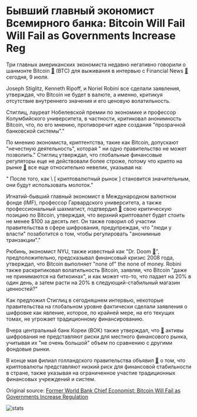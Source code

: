 # Бывший главный экономист Всемирного банка: Bitcoin Will Fail Will Fail as Governments Increase Reg

Три главных американских экономиста недавно негативно говорили о шанмонте Bitcoin  [🔗](https://cointelegraph.com/bitcoin-price-index)  (BTC) для выживания в интервью с Financial News  [🔗](https://www.fnlondon.com/articles/stiglitz-roubini-and-rogoff-lead-joint-attack-on-bitcoin-20180709)  сегодня, 9 июля.

Joseph Stiglitz, Kenneth Ripoff, и Noriel Robini все сделали заявления, утверждая, что Bitcoin не будет в валюте, а именно, критикуя отсутствие внутреннего значения и его ценовую волатильность.

Стиглиц, лауреат Нобелевской премии по экономике и профессор Колумбийского университета, в частности, критиковал анонимность Bitcoin, что, по его мнению, противоречит идее создания "прозрачной банковской системы"."

По мнению экономиста, криптентства, такие как Bitcoin, допускают "нечестную деятельность", которая " ни одно правительство не может позволить." Стиглиц утверждал, что глобальные финансовые регуляторы еще не действовали более строже, потому что крипто на рынке  [🔗](https://coinmarketcap.com/charts/)  все еще относительно невелик, указывая на:

" После того, как \ [ криптовалютный рынок \] становится значительным, они будут использовать молоток."

 Игнатий-бывший главный экономист в Международном валютном фонде (IMF), профессор Гарвардского университета, а также профессиональный шахматист, подтвердил  [🔗](https://cointelegraph.com/news/bitcoin-price-more-likely-to-hit-100-without-illicit-uses-says-harvard-economist)  свою критическую позицию по Bitcoin, утверждая, что верхний криптовалет будет стоить не менее $100 за десять лет. Он также говорил об участии правительства в сфере шифрования, предупреждая, что "люди у власти" позаботится о том, чтобы регулировать "анонимные транзакции"."

Рюбинь, экономист NYU, также известный как "Dr. Doom  [🔗](https://cointelegraph.com/news/dr-doom-slams-cryptocurrencies-says-talk-of-decentralization-is-bullst)", предположительно, предсказывал финансовый кризис 2008 года, утверждал, что Bitcoin выполняет "none of" the none of money. Robini также раскритиковал волатильность Bitcoin, заявляя, что Bitcoin "даже не принимаются на биткоинах", и как может что-то, что падает на 20% в один день, а затем расти на 20% в следующий-стабильный магазин ценностей?"

Как предложил Стиглиц в сегодняшнем интервью, некоторые правительства на глобальном уровне фактически сделали заявления о шифровке как явление, которое, по крайней мере, на его текущих томах, не угрожает традиционному финансированию.

Вчера центральный банк Кореи (BOK) также утверждал, что  [🔗](https://cointelegraph.com/news/bank-of-korea-says-crypto-investment-poses-insignificant-risk-to-local-financial-market)  активы шифрования не представляют риски для местного финансового рынка, учитывая их "не очень большой" объем по сравнению с другими фондовые рынки.

В конце мая филиал голландского правительства объявил  [🔗](https://cointelegraph.com/news/low-capitalization-institutional-exposure-make-crypto-low-risk-says-dutch-govt-report)  о том, что криптовалюты представляют низкий риск для финансовой стабильности в стране, также указывая на ограниченное участие традиционных финансовых учреждений и систем.

Original source: [Former World Bank Chief Economist: Bitcoin Will Fail as Governments Increase Regulation](https://cointelegraph.com/news/former-world-bank-chief-economist-bitcoin-will-fail-as-governments-increase-regulation)

![stats](https://c.statcounter.com/11760860/0/a89fa40b/1/ "stats")
